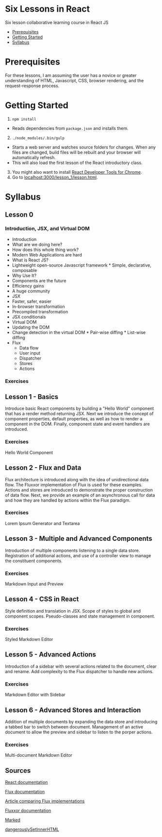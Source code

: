 # Six Lessons in React
Six lesson collaborative learning course in React JS

- [Prerequisites](https://github.com/grantt/six_lessons_in_react/tree/master/README.md#prerequisites)
- [Getting Started](https://github.com/grantt/six_lessons_in_react/tree/master/README.md#getting-started)
- [Syllabus](https://github.com/grantt/six_lessons_in_react/tree/master/README.md#syllabus)

# Prerequisites
For these lessons, I am assuming the user has a novice or greater understanding of HTML, Javascript, CSS, browser rendering, and the request-response process.

# Getting Started

1. `npm install`
  * Reads dependencies from `package.json` and installs them.
2. `./node_modules/.bin/gulp`
  * Starts a web server and watches source folders for changes. When any files are changed, build files will be rebuilt and your browser will automatically refresh.
  * This will also load the first lesson of the React introductory class.
3. You might also want to install [React Developer Tools for Chrome](https://chrome.google.com/webstore/detail/react-developer-tools/fmkadmapgofadopljbjfkapdkoienihi).
4. Go to [localhost:3000/lesson_1/lesson.html](http://localhost:3000/lesson_1/lesson.html).

# Syllabus

## Lesson 0
### Introduction, JSX, and Virtual DOM
*  Introduction
  *  What are we doing here?
  *  How does this whole thing work?
  *  Modern Web Applications are hard
*  What is React JS?
  *  Lightweight open-source Javascript framework
    *  Simple, declarative, composable
*  Why Use It?
  * Components are the future
  * Efficiency gains
  * A huge community
*  JSX
  *  Faster, safer, easier
  *  In-browser transformation
  *  Precompiled transformation
  *  JSX conditionals
*  Virtual DOM
  *  Updating the DOM
  *  Change detection in the virtual DOM
    *  Pair-wise diffing
    *  List-wise diffing
* Flux
  * Data flow
  * User input
  * Dispatcher
  * Stores
  * Actions

### Exercises

## Lesson 1 - Basics
Introduce basic React components by building a "Hello World" component that has a render method returning JSX. Next we introduce the concept of component properties, default properties, as well as how to render a component in the DOM. Finally, component state and event handlers are introduced.
### Exercises
Hello World Component

## Lesson 2 - Flux and Data
Flux architecture is introduced along with the idea of unidirectional data flow. The Fluxxor implementation of Flux is used for these examples. Actions and stores are introduced to demonstrate the proper construction of data flow. Next, we provide an example of an asynchronous call for data and how they are handled by actions within the Flux paradigm.

### Exercises
Lorem Ipsum Generator and Textarea

## Lesson 3 - Multiple and Advanced Components
Introduction of multiple components listening to a single data store. Registration of additional actions, and use of a controller view to manage the constituent components.

### Exercises
Markdown Input and Preview

## Lesson 4 - CSS in React
Style definition and translation in JSX. Scope of styles to global and component scopes. Pseudo-classes and state management in component.

### Exercises
Styled Markdown Editor

## Lesson 5 - Advanced Actions
Introduction of a sidebar with several actions related to the document, clear and rename. Add complexity to the Flux dispatcher to handle new actions.

### Exercises
Markdown Editor with Sidebar

## Lesson 6 - Advanced Stores and Interaction
Addition of multiple documents by expanding the data store and introducing a tabbed bar to switch between document. Management of an active document to allow the preview and sidebar to listen to the porper actions.

### Exercises
Multi-document Markdown Editor

## Sources
[React documentation](https://facebook.github.io/react/index.html)

[Flux documentation](https://facebook.github.io/flux/docs/overview.html)

[Article comparing Flux implementations](https://reactjsnews.com/the-state-of-flux/)

[Fluxxor documentation](http://fluxxor.com/)

[Marked](https://github.com/chjj/marked)

[dangerouslySetInnerHTML](https://facebook.github.io/react/tips/dangerously-set-inner-html.html)
